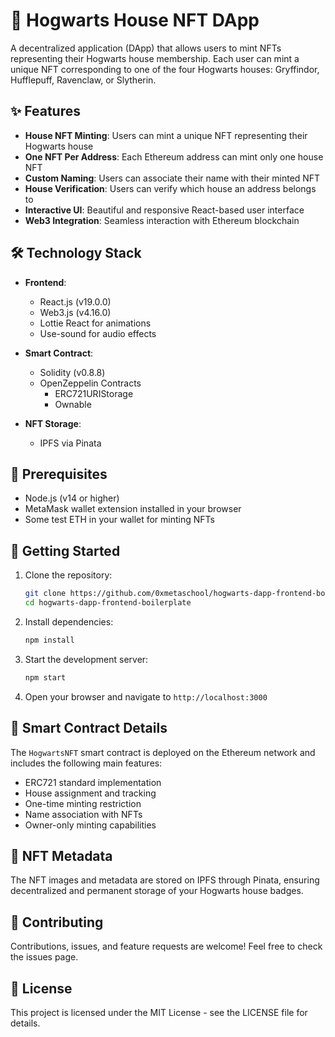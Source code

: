 # 🏰 Hogwarts House NFT DApp

A decentralized application (DApp) that allows users to mint NFTs representing their Hogwarts house membership. Each user can mint a unique NFT corresponding to one of the four Hogwarts houses: Gryffindor, Hufflepuff, Ravenclaw, or Slytherin.

## ✨ Features

- **House NFT Minting**: Users can mint a unique NFT representing their Hogwarts house
- **One NFT Per Address**: Each Ethereum address can mint only one house NFT
- **Custom Naming**: Users can associate their name with their minted NFT
- **House Verification**: Users can verify which house an address belongs to
- **Interactive UI**: Beautiful and responsive React-based user interface
- **Web3 Integration**: Seamless interaction with Ethereum blockchain

## 🛠 Technology Stack

- **Frontend**:
  - React.js (v19.0.0)
  - Web3.js (v4.16.0)
  - Lottie React for animations
  - Use-sound for audio effects

- **Smart Contract**:
  - Solidity (v0.8.8)
  - OpenZeppelin Contracts
    - ERC721URIStorage
    - Ownable

- **NFT Storage**:
  - IPFS via Pinata

## 🔧 Prerequisites

- Node.js (v14 or higher)
- MetaMask wallet extension installed in your browser
- Some test ETH in your wallet for minting NFTs

## 🚀 Getting Started

1. Clone the repository:
   ```bash
   git clone https://github.com/0xmetaschool/hogwarts-dapp-frontend-boilerplate.git
   cd hogwarts-dapp-frontend-boilerplate
   ```

2. Install dependencies:
   ```bash
   npm install
   ```

3. Start the development server:
   ```bash
   npm start
   ```

4. Open your browser and navigate to `http://localhost:3000`

## 📝 Smart Contract Details

The `HogwartsNFT` smart contract is deployed on the Ethereum network and includes the following main features:

- ERC721 standard implementation
- House assignment and tracking
- One-time minting restriction
- Name association with NFTs
- Owner-only minting capabilities

## 🎨 NFT Metadata

The NFT images and metadata are stored on IPFS through Pinata, ensuring decentralized and permanent storage of your Hogwarts house badges.

## 🤝 Contributing

Contributions, issues, and feature requests are welcome! Feel free to check the issues page.

## 📄 License

This project is licensed under the MIT License - see the LICENSE file for details.
